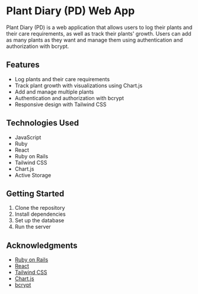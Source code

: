 # Plant Diary (PD) Web App

Plant Diary (PD) is a web application that allows users to log their plants and their care requirements, as well as track their plants' growth. Users can add as many plants as they want and manage them using authentication and authorization with bcrypt.

## Features

- Log plants and their care requirements
- Track plant growth with visualizations using Chart.js
- Add and manage multiple plants
- Authentication and authorization with bcrypt
- Responsive design with Tailwind CSS

## Technologies Used

- JavaScript
- Ruby
- React
- Ruby on Rails
- Tailwind CSS
- Chart.js
- Active Storage

## Getting Started

1. Clone the repository
2. Install dependencies
3. Set up the database
4. Run the server

## Acknowledgments

- [Ruby on Rails](https://rubyonrails.org/)
- [React](https://reactjs.org/)
- [Tailwind CSS](https://tailwindcss.com/)
- [Chart.js](https://www.chartjs.org/)
- [bcrypt](https://github.com/codahale/bcrypt-ruby)